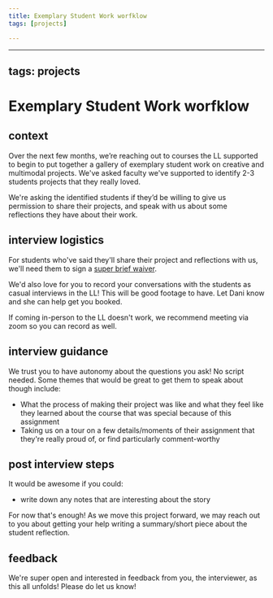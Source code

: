 ```yaml
---
title: Exemplary Student Work worfklow
tags: [projects]

---
```


---
tags: projects
---

# Exemplary Student Work worfklow
## context
Over the next few months, we’re reaching out to courses the LL supported to begin to put together a gallery of exemplary student work on creative and multimodal projects. We've asked faculty we've supported to identify 2-3 students projects that they really loved. 

We're asking the identified students if they’d be willing to give us permission to share their projects, and speak with us about some reflections they have about their work.

## interview logistics
For students who've said they'll share their project and reflections with us, we'll need them to sign a [super brief waiver](https://airtable.com/shrJlxSH4DvRYQRzb).

We'd also love for you to record your conversations with the students as casual interviews in the LL! This will be good footage to have. Let Dani know and she can help get you booked. 

If coming in-person to the LL doesn't work, we recommend meeting via zoom so you can record as well.
## interview guidance
We trust you to have autonomy about the questions you ask! No script needed. Some themes that would be great to get them to speak about though include:

* What the process of making their project was like and what they feel like they learned about the course that was special because of this assignment
* Taking us on a tour on a few details/moments of their assignment that they're really proud of, or find particularly comment-worthy

## post interview steps
It would be awesome if you could:
* write down any notes that are interesting about the story

For now that's enough! As we move this project forward, we may reach out to you about getting your help writing a summary/short piece about the student reflection.
## feedback
We're super open and interested in feedback from you, the interviewer, as this all unfolds! Please do let us know!
